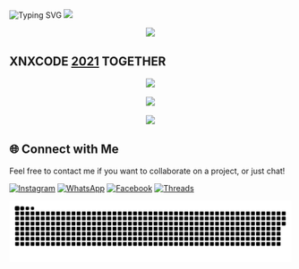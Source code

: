 <div align="center" style="display: inline-block;">
  <img src="https://readme-typing-svg.herokuapp.com?font=Pacifico&color=%ffffff&size=48&center=true&vCenter=true&width=1200&height=100&lines=Welcome+to+Github+WahyuXD!" alt="Typing SVG" style="display: inline-block;">
  <img src="https://media.giphy.com/media/hvRJCLFzcasrR4ia7z/giphy.gif" width="28" style="display: inline-block;">
</div>
<p align="center">
   <img src="https://komarev.com/ghpvc/?username=W4hyuXD&label=Profile+Views&style=flat-square&color=ff0000"/>
</p>

## XNXCODE [2021]() TOGETHER
  <p align="center">
<img src="https://github.com/user-attachments/assets/9b8b780d-0a69-441e-af81-7bf9632c46bb" width="300">

<p align="center"><a href="https://github.com/W4hyuXD"><img src="https://github-stats-alpha.vercel.app/api?username=W4hyuXD&cc=22272e&tc=37BCF6&ic=fff&bc=0000" width="260">
</a>
</p>

<p align="center"><img src="https://github-readme-stats.vercel.app/api/top-langs/?username=W4hyuXD&layout=compact&theme=monokai&langs_count=15" width="260"/><br />
</p>

## 🌐 Connect with Me

Feel free to contact me if you want to collaborate on a project, or just chat!

[![Instagram](https://img.shields.io/badge/-Instagram-%23E4405F?style=flat&logo=instagram&logoColor=white)](https://www.instagram.com/why.404_)
[![WhatsApp](https://img.shields.io/badge/-WhatsApp-%23232D25?style=flat&logo=whatsapp&logoColor=white)](https://wa.me/233506380966)
[![Facebook](https://img.shields.io/badge/-Facebook-%23blue?style=flat&logo=facebook&logoColor=white)](https://m.facebook.com/whyu.404)
[![Threads](https://img.shields.io/badge/-Threads-000000?style=flat&logo=threads&logoColor=white)](https://www.threads.net/@why.404_)


<p align="center">
 <img width="1000" src="assets/github-snake.svg" alt="snake"/>
</p>


